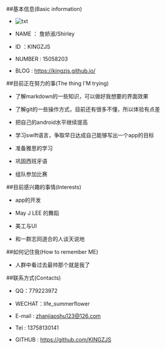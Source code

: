 ##基本信息(Basic information)* ![ txt](http://m.onegreen.net/weixin/UploadFiles/201510/20151003221315465.jpg) * NAME ： 詹娇淑/Shirley* ID ：KINGZJS* NUMBER : 15058203* BLOG : <https://kingzjs.github.io/>##目前正在努力的事(The thing I'M trying)* 了解markdown的一些知识，可以做好我想要的界面效果* 了解git的一些操作方式，目前还有很多不懂，所以体验有点差* 把自己的android水平继续提高* 学习swift语言，争取早日达成自己能够写出一个app的目标* 准备雅思的学习* 巩固西班牙语* 组队参加比赛##目前感兴趣的事情(Interests)* app的开发* May J LEE 的舞蹈* 美工与UI* 和一群志同道合的人谈天说地 ##如何记住我(How to remember ME)*  人群中看过去最帅那个就是我了##联系方式(Contacts)* QQ：779223972* WECHAT：life_summerflower* E-mail : <zhanjiaoshu123@126.com>* Tel : 13758130141* GITHUB : <https://github.com/KINGZJS>	